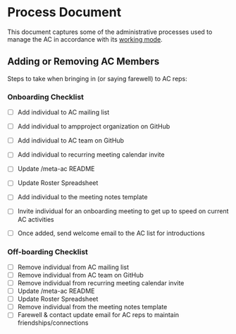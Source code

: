 # Process Document


This document captures some of the administrative processes used to manage the AC in accordance with its [working mode](./WORKING_MODE.md).

## Adding or Removing AC Members

Steps to take when bringing in (or saying farewell) to AC reps:

### Onboarding Checklist

- [ ] Add individual to AC mailing list
- [ ] Add individual to ampproject organization on GitHub
- [ ] Add individual to AC team on GitHub
- [ ] Add individual to recurring meeting calendar invite
- [ ] Update /meta-ac README
- [ ] Update Roster Spreadsheet
- [ ] Add individual to the meeting notes template
- [ ] Invite individual for an onboarding meeting to get up to speed on current AC activities
- [ ] Once added, send welcome email to the AC list for introductions


### Off-boarding Checklist
- [ ] Remove individual from AC mailing list
- [ ] Remove individual from AC team on GitHub
- [ ] Remove individual from recurring meeting calendar invite
- [ ] Update /meta-ac README
- [ ] Update Roster Spreadsheet
- [ ] Remove individual from the meeting notes template
- [ ] Farewell & contact update email for AC reps to maintain friendships/connections
